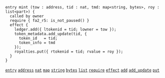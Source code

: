 ```archetype
entry mint (tow : address, tid : nat, tmd: map<string, bytes>, roy : list<part>) {
  called by owner
  require { fa2_r5: is_not_paused() }
  effect {
    ledger.add({ ltokenid = tid; lowner = tow });
    token_metadata.add_update(tid, {
      token_id   = tid;
      token_info = tmd
    });
    royalties.put({ rtokenid = tid; rvalue = roy });
  }
}
```
[`entry`](/docs/reference/declarations/entrypoint#entry) [`address`](/docs/reference/types#address) [`nat`](/docs/reference/types#nat) [`map`](/docs/reference/types#map<K,%20V>) [`string`](/docs/reference/types#string) [`bytes`](/docs/reference/types#bytes) [`list`](/docs/reference/types#list<T>) [`require`](/docs/reference/declarations/entrypoint#require) [`effect`](/docs/reference/declarations/entrypoint#effect) [`add`](/docs/reference/instructions/asset#aadda) [`add_update`](/docs/reference/instructions/asset#aadd_updatek--u-) [`put`](/docs/reference/instructions/asset#aputa)